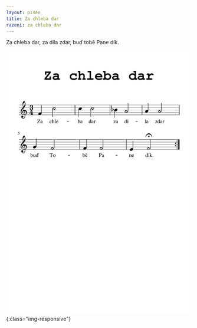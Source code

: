 ```yaml
---
layout: pisen
title: Za chleba dar
razeni: za chleba dar
---
```


Za chleba dar, za díla zdar, buď tobě Pane dík.

![Za chleba dar](za_chleba_dar.png){:class="img-responsive"}

